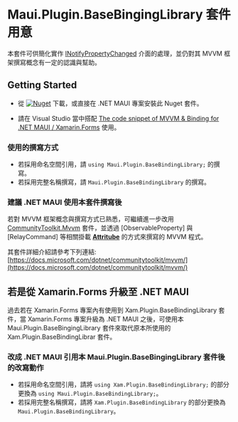 # Maui.Plugin.BaseBingingLibrary 套件用意
本套件可供簡化實作 [INotifyPropertyChanged](https://docs.microsoft.com/zh-tw/dotnet/api/system.componentmodel.inotifypropertychanged) 介面的處理，並仍對其 MVVM 框架撰寫概念有一定的認識與幫助。

## Getting Started

* 從 [![Nuget](https://img.shields.io/nuget/v/Muai.Plugin.BaseBindingLibrary.svg?label=NuGet)](https://www.nuget.org/packages/Muai.Plugin.BaseBindingLibrary) 下載，或直接在 .NET MAUI 專案安裝此 Nuget 套件。

* 請在 Visual Studio 當中搭配 [The code snippet of MVVM & Binding for .NET MAUI / Xamarin.Forms](https://gist.github.com/JamestsaiTW/3b400c7f680f1379c13233af9ceb20d6) 使用。

### 使用的撰寫方式

* 若採用命名空間引用，請 `using Maui.Plugin.BaseBindingLibrary;` 的撰寫。
* 若採用完整名稱撰寫，請 `Maui.Plugin.BaseBindingLibrary` 的撰寫。

### 建議 .NET MAUI 使用本套件撰寫後

若對 MVVM 框架概念與撰寫方式已熟悉，可繼續進一步改用 [CommunityToolkit.Mvvm](https://www.nuget.org/packages/CommunityToolkit.Mvvm) 套件，並透過 [ObservableProperty] 與 [RelayCommand] 等相關掛載 **[Attritube](https://docs.microsoft.com/en-us/dotnet/csharp/tutorials/attributes)** 的方式來撰寫的 MVVM 程式。  

其套件詳細介紹請參考下列連結:  
[https://docs.microsoft.com/dotnet/communitytoolkit/mvvm/](https://docs.microsoft.com/dotnet/communitytoolkit/mvvm/)

## 若是從 Xamarin.Forms 升級至 .NET MAUI

過去若在 Xamarin.Forms 專案內有使用到 Xam.Plugin.BaseBindingLibrary 套件，當 Xamarin.Forms 專案升級為 .NET MAUI 之後，可使用本 Maui.Plugin.BaseBingingLibrary 套件來取代原本所使用的 Xam.Plugin.BaseBindingLibrar 套件。

### 改成 .NET MAUI 引用本 Maui.Plugin.BaseBingingLibrary 套件後的改寫動作

* 若採用命名空間引用，請將 `using Xam.Plugin.BaseBindingLibrary;` 的部分更換為 `using Maui.Plugin.BaseBindingLibrary;`。
* 若採用完整名稱撰寫，請將 `Xam.Plugin.BaseBindingLibrary` 的部分更換為 `Maui.Plugin.BaseBindingLibrary`。
